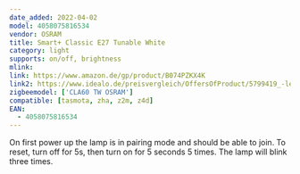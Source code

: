 ```yaml
---
date_added: 2022-04-02
model: 4058075816534
vendor: OSRAM
title: Smart+ Classic E27 Tunable White
category: light
supports: on/off, brightness
mlink: 
link: https://www.amazon.de/gp/product/B074PZKX4K
link2: https://www.idealo.de/preisvergleich/OffersOfProduct/5799419_-led-smart-tunable-white-9w-60w-e27-816534-osram.html
zigbeemodel: ['CLA60 TW OSRAM']
compatible: [tasmota, zha, z2m, z4d]
EAN:
  - 4058075816534
---
```


On first power up the lamp is in pairing mode and should be able to join. To reset, turn off for 5s, then turn on for 5 seconds 5 times. The lamp will blink three times.
